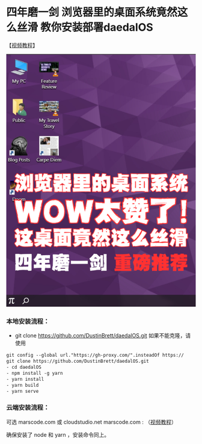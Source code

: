 # 四年磨一剑 浏览器里的桌面系统竟然这么丝滑 教你安装部署daedalOS

【[视频教程](https://www.bilibili.com/video/BV1GX6qYeEKw/)】

![daedalOS](../assets/others/41.png)

### 本地安装流程：

- git clone https://github.com/DustinBrett/daedalOS.git
如果不能克隆，请使用
``` 
git config --global url."https://gh-proxy.com/".insteadOf https://
git clone https://github.com/DustinBrett/daedalOS.git
- cd daedalOS
- npm install -g yarn
- yarn install
- yarn build
- yarn serve
```

### 云端安装流程：
可选 marscode.com 或 cloudstudio.net
marscode.com : （[视频教程](https://www.bilibili.com/video/BV1JRStYCEsU/)）

确保安装了 node 和 yarn ，安装命令同上。


